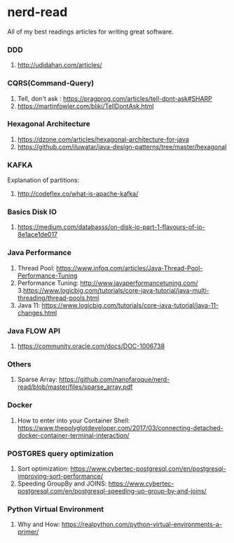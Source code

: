 # nerd-read
All of my best readings articles for writing great software.

### DDD
1. http://udidahan.com/articles/

### CQRS(Command-Query)
1. Tell, don't ask : https://pragprog.com/articles/tell-dont-ask#SHARP
2. https://martinfowler.com/bliki/TellDontAsk.html

### Hexagonal Architecture
1. https://dzone.com/articles/hexagonal-architecture-for-java
2. https://github.com/iluwatar/java-design-patterns/tree/master/hexagonal

### KAFKA
Explanation of partitions:
1. http://codeflex.co/what-is-apache-kafka/

### Basics Disk IO
1. https://medium.com/databasss/on-disk-io-part-1-flavours-of-io-8e1ace1de017

### Java Performance
1. Thread Pool: https://www.infoq.com/articles/Java-Thread-Pool-Performance-Tuning
2. Performance Tuning: http://www.javaperformancetuning.com/
3.https://www.logicbig.com/tutorials/core-java-tutorial/java-multi-threading/thread-pools.html
4. Java 11: https://www.logicbig.com/tutorials/core-java-tutorial/java-11-changes.html
### Java FLOW API
1. https://community.oracle.com/docs/DOC-1006738

### Others
1. Sparse Array: https://github.com/nanofaroque/nerd-read/blob/master/files/sparse_array.pdf

### Docker
1. How to enter into your Container Shell: https://www.thepolyglotdeveloper.com/2017/03/connecting-detached-docker-container-terminal-interaction/

### POSTGRES query optimization
1. Sort optimization: https://www.cybertec-postgresql.com/en/postgresql-improving-sort-performance/
2. Speeding GroupBy and JOINS: https://www.cybertec-postgresql.com/en/postgresql-speeding-up-group-by-and-joins/

### Python Virtual Environment
1. Why and How: https://realpython.com/python-virtual-environments-a-primer/
